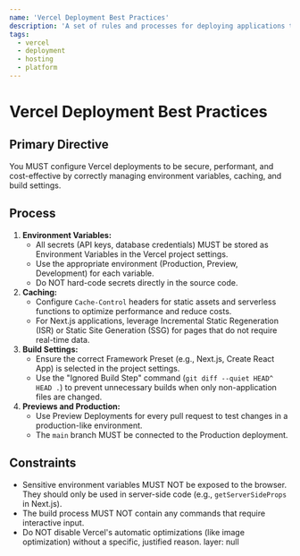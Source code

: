 ```yaml
---
name: 'Vercel Deployment Best Practices'
description: 'A set of rules and processes for deploying applications to Vercel, focusing on performance, environment variables, and caching.'
tags:
  - vercel
  - deployment
  - hosting
  - platform
---
```


# Vercel Deployment Best Practices

## Primary Directive

You MUST configure Vercel deployments to be secure, performant, and cost-effective by correctly managing environment variables, caching, and build settings.

## Process

1.  **Environment Variables:**
    - All secrets (API keys, database credentials) MUST be stored as Environment Variables in the Vercel project settings.
    - Use the appropriate environment (Production, Preview, Development) for each variable.
    - Do NOT hard-code secrets directly in the source code.
2.  **Caching:**
    - Configure `Cache-Control` headers for static assets and serverless functions to optimize performance and reduce costs.
    - For Next.js applications, leverage Incremental Static Regeneration (ISR) or Static Site Generation (SSG) for pages that do not require real-time data.
3.  **Build Settings:**
    - Ensure the correct Framework Preset (e.g., Next.js, Create React App) is selected in the project settings.
    - Use the "Ignored Build Step" command (`git diff --quiet HEAD^ HEAD .`) to prevent unnecessary builds when only non-application files are changed.
4.  **Previews and Production:**
    - Use Preview Deployments for every pull request to test changes in a production-like environment.
    - The `main` branch MUST be connected to the Production deployment.

## Constraints

- Sensitive environment variables MUST NOT be exposed to the browser. They should only be used in server-side code (e.g., `getServerSideProps` in Next.js).
- The build process MUST NOT contain any commands that require interactive input.
- Do NOT disable Vercel's automatic optimizations (like image optimization) without a specific, justified reason.
layer: null
